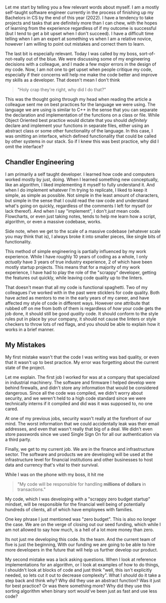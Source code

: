 Let me start by telling you a few relevant words about myself. I am a mostly self-taught software engineer currently in the process of finishing up my Bachelors in CS by the end of this year (2022). I have a tendency to take projects and tasks that are definitely more than I can chew, with the hopes of learning from the experience regardless of if my outcome is successful (but I tend to get a bit upset when I don't succeed). I have a difficult time telling when I am an expert at something vs when I am a relative novice, however I am willing to point out mistakes and correct them to learn. 

The last bit is especially relevant. Today I was called by my boss, sort-of-not-really out of the blue. We were discussing some of my engineering decisions with a colleague, and I made a few *major* errors in the design of my code. Now, I am not one to get upset when people critique my code, especially if their concerns will help me make the code better and improve my skills as a developer. That doesn't mean I don't think 

> "Holy crap they're right, why did I do that?"

This was the thought going through my head when reading the article a colleague sent me on best practices for the language we were using. The language we are using is similar to C++ in the sense that you can separate the declaration and implementation of the functions on a class or file. While Object Oriented best practice would dictate that you should *definitely* declare and implement your functions in separate files, either using an abstract class or some other functionality of the language. In this case, I was omitting an interface, which defined functionality that could be called by other systems in our stack. So if I knew this was best practice, why did I omit the interface?

## Chandler Engineering

I am primarily a self taught developer. I learned how code and computers worked mostly by just, doing. When I learned something new conceptually, like an algorithm, I liked implementing it myself to fully understand it. And when I do implement whatever I'm trying to replicate, I liked to keep it simple, as simple as possible. Not simple in the least amount of characters, but simple in the sense that I could read the raw code and understand what's going on quickly, regardless of the comments I left for myself (or lack thereof). And when I say "implement", I don't *just* mean code. Flowcharts, or even just taking notes, tends to help me learn how a script, algorithm, or even a massive codebase, works.

Side note, when we get to the scale of a massive codebase (whatever scale you may think that is), I always broke it into smaller pieces, like single bits of functionality.

This method of simple engineering is partially influenced by my work experience. While I have roughly 10 years of coding as a whole, I only *actually* have 3 years of true industry experience, 2 of which have been mostly startup projects. This means that for a majority of my work experience, I have had to play the role of the "scrappy" developer, getting the features out quickly, while leaving code quality up to the linters.

That doesn't mean that all my code is functional spaghetti. Two of my colleagues I've worked with in the past were sticklers for code quality. Both have acted as mentors to me in the early years of my career, and have affected my style of code in different ways. However one attribute that rubbed off on me from both of them is regardless of *how* your code gets the job done, it should still be good *quality* code. It should conform to the style rules put in place by your company, it should not cause the linters or style checkers to throw lots of red flags, and you should be able to explain how it works in a brief manner. 

## My Mistakes

My first mistake wasn't that the code I was writing was bad quality, or even that it wasn't up to best practice. My error was forgetting about the current state of the project.

Let me explain. The first job I worked for was at a company that specialized in industrial machinery. The software and firmware I helped develop were behind firewalls, and didn't store any information that would be considered dangerous. Since all the code was compiled, we didn't worry about security, and we weren't held to a high code standard since we were technically interns if it compiled and did was it was supposed to, no one cared.

At one of my previous jobs, security wasn't really at the forefront of our mind. The worst information that we could accidentally leak was their email addresses, and even that wasn't really that big of a deal. We didn't even store passwords since we used Single Sign On for all our authentication via a third party.

Finally, we get to my current job. We are in the finance and infrastructure sector. The software and products we are developing will be used at the infrastructure level for financial institutions and other businesses to host data and currency that's vital to their survival. 

While I was on the phone with my boss, it hit me 
> "My code will be responsible for handling **millions of dollars** in transactions." 

My code, which I was developing with a "scrappy zero budget startup" mindset, will be responsible for the financial well being of potentially hundreds of clients, all of which have employees with families. 

One key phrase I just mentioned was "zero budget". This is also no longer the case. We are on the verge of closing out our seed funding, which while I am not allowed  to say how much, is a hell of a lot more money than zero. 

Its not just me developing this code. Its the team. And the current team of five is just the beginning, With our funding we are going to be able to hire more developers in the future that will help us further develop our product. 

My second mistake was a lack asking questions. When I look at reference implementations for an algorithm, or I look at examples of how to do things, I shouldn't look at blocks of code and just think "well, this isn't explicitly needed, so lets cut it out to decrease complexity". What I *should* do it take a step back and think *why*? Why did they use an abstract function? Was it just for best practice? Or was there something more? Why did they use this sorting algorithm when binary sort would've been just as fast and use less code?

<!-- To be continued.-->
<!-- Talk more about how I need to read between the code more. 
Add a good conclusion.
Clean up the intro.
Proofread. -->